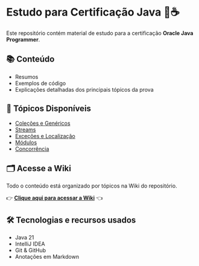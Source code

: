# Estudo para Certificação Java 🧠☕️

Este repositório contém material de estudo para a certificação **Oracle Java Programmer**.

## 📚 Conteúdo

- Resumos
- Exemplos de código
- Explicações detalhadas dos principais tópicos da prova

## 📂 Tópicos Disponíveis

- [Coleções e Genéricos](./wiki/Coleções-e-Genéricos)
- [Streams](./Streams)
- [Exceções e Localização](./Exceções-e-Localização)
- [Módulos](./Módulos)
- [Concorrência](./Concorrência)




## 🗂 Acesse a Wiki

Todo o conteúdo está organizado por tópicos na Wiki do repositório.

👉 **[Clique aqui para acessar a Wiki](../../wiki)** 👈

## 🛠 Tecnologias e recursos usados

- Java 21
- IntelliJ IDEA
- Git & GitHub
- Anotações em Markdown


